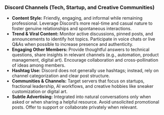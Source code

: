 ### Discord Channels (Tech, Startup, and Creative Communities)

- **Content Style:** Friendly, engaging, and informal while remaining professional. Leverage Discord’s more real-time and casual nature to foster genuine relationships and spontaneous interactions.  
- **Trend & Viral Content:** Monitor active discussions, pinned posts, and announcements to identify hot topics. Participate in voice chats or live Q&As when possible to increase presence and authenticity.  
- **Engaging Other Members:** Provide thoughtful answers to technical questions, share insights in relevant channels (e.g., automation, product management, digital art). Encourage collaboration and cross-pollination of ideas among members.  
- **Hashtag Use:** Discord does not generally use hashtags; instead, rely on channel categorization and clear post structure.  
- **Communities & Channels:** Target servers that focus on startups, fractional leadership, AI workflows, and creative hobbies like sneaker customization or digital art.  
- **Subtle Advertising:** Integrated into natural conversations only when asked or when sharing a helpful resource. Avoid unsolicited promotional posts. Offer to support or collaborate privately when relevant.